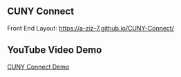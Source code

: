 ## CUNY Connect 

Front End Layout: https://a-ziz-7.github.io/CUNY-Connect/

## YouTube Video Demo
[CUNY Connect Demo](https://youtu.be/qRgv1Izn46I)

